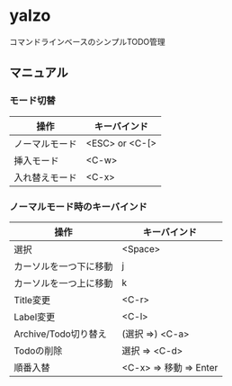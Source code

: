 # yalzo
コマンドラインベースのシンプルTODO管理

## マニュアル

### モード切替
操作 | キーバインド
--- | ---
ノーマルモード | \<ESC\> or \<C-[\>
挿入モード | \<C-w\>
入れ替えモード | \<C-x\>

### ノーマルモード時のキーバインド
操作 | キーバインド
--- | ---
選択 | \<Space\>
カーソルを一つ下に移動 | j
カーソルを一つ上に移動 | k
Title変更 | \<C-r\>
Label変更 | \<C-l\>
Archive/Todo切り替え| (選択 =>) \<C-a\>
Todoの削除 | 選択 => \<C-d\>
順番入替 | \<C-x\> => 移動 => Enter
